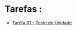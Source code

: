 # Tarefas :

- [Tarefa 01 - Teste de Unidade](https://github.com/FlaviodosSantos/bsi-tasks/blob/flavio/softwaretesting/20222/tarefas/FlaviodosSantos/tarefa01.md)
